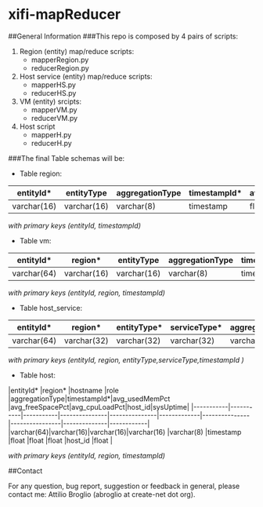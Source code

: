xifi-mapReducer
===============
##General Information
###This repo is composed by 4 pairs of scripts:
1. Region (entity) map/reduce scripts:
    * mapperRegion.py
    * reducerRegion.py
2. Host service (entity) map/reduce scripts:
    * mapperHS.py
    * reducerHS.py
3. VM (entity) srcipts:
    * mapperVM.py
    * reducerVM.py
4. Host script
    * mapperH.py
    * reducerH.py


###The final Table schemas will be:
* Table region:

|entityId\* |entityType |aggregationType|timestampId\*|avg_ram_used|avg_ram_tot|avg_core_enabled|avg_core_used|avg_core_tot|avg_hd_used|avg_hd_tot|avg_vm_tot|
|-----------|-----------|---------------|-------------|------------|-----------|----------------|-------------|------------|-----------|-----------|---------|
|varchar(16)|varchar(16)|varchar(8)    |timestamp    |float       |float      |float           |float        |float       |float      |float      |float    |

*with primary keys  (entityId, timestampId)*


* Table vm:

|entityId\* |region\*   |entityType     |aggregationType|timestampId\*|avg_usedMemPct |avg_freeSpacePct|avg_cpuLoadPct|availability|
|-----------|-----------|---------------|---------------|-------------|---------------|----------------|--------------|------------|
|varchar(64)|varchar(16)|varchar(16)    |varchar(8)    |timestamp    |float          |float           |float          |float       |


*with primary keys  (entityId, region, timestampId)*


* Table host_service:

|entityId\* |region\*   |entityType\*     |serviceType\*|aggregationType|timestampId\*|avg_usedMemPct |avg_freeSpacePct|avg_cpuLoadPct|
|-----------|-----------|-----------------|-------------|---------------|-------------|---------------|----------------|--------------|
|varchar(64)|varchar(32)|varchar(32)      |varchar(32)  |varchar(8)     |timestamp    |float          |float           |float         |


*with primary keys (entityId, region, entityType,serviceType,timestampId )*


* Table host:

|entityId\* |region\*   |hostname   |role     |aggregationType|timestampId\*|avg_usedMemPct |avg_freeSpacePct|avg_cpuLoadPct|host_id|sysUptime|
|-----------|-----------|-----------|---------------|---------------|-------------|---------------|----------------|--------------|------------|
|varchar(64)|varchar(16)|varchar(16)|varchar(16)    |varchar(8)     |timestamp    |float          |float           |float         |host_id    |float       |


*with primary keys  (entityId, region, timestampId)*



##Contact

For any question, bug report, suggestion or feedback in general, please contact me: Attilio Broglio (abroglio at create-net dot org).
